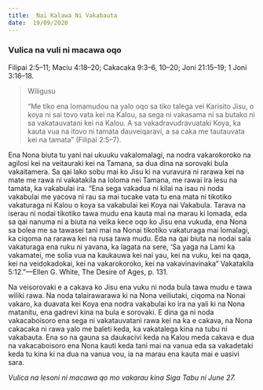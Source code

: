 ```yaml
---
title:  Nai Kalawa Ni Vakabauta
date:  19/09/2020
---
```


### Vulica na vuli ni macawa oqo
Filipai 2:5–11; Maciu 4:18–20; Cakacaka 9:3–6, 10–20; Joni 21:15–19; 1 Joni 3:16–18.

> <p>Wiligusu</p>
> “Me tiko ena lomamudou na yalo oqo sa tiko talega vei Karisito Jisu, o koya ni sai tovo vata kei na Kalou, sa sega ni vakasama ni sa butako ni sa vakatauvatani kei na Kalou. A sa vakadravudravuataki Koya, ka kauta vua na itovo ni tamata dauveiqaravi, a sa caka me tautauvata kei na tamata” (Filipai 2:5–7).

Ena Nona biuta tu yani nai ukuuku vakalomalagi, na nodra vakarokoroko na agilosi kei na veitauraki kei na Tamana, sa dua dina na sorovaki bula vakaitamera. Sa qai lako sobu mai ko Jisu ki na vuravura ni rarawa kei na mate me rawa ni vakatakila na loloma nei Tamana, me rawai ira lesu na tamata, ka vakabulai ira. “Ena sega vakadua ni kilai na isau ni noda vakabulai me yacova ni rau sa mai tucake vata tu ena mata ni tikotiko vakaturaga ni Kalou o koya sa vakabulai kei Koya nai Vakabula. Tarava na iserau ni nodai tikotiko tawa mudu ena kauta mai na marau ki lomada, eda sa qai nanuma ni a biuta na veika kece oqo ko Jisu ena vukuda, ena Nona sa bolea me sa tawasei tani mai na Nonai tikotiko vakaturaga mai lomalagi, ka ciqoma na rarawa kei na rusa tawa mudu. Eda na qai biuta na nodai sala vakaturaga ena ruku ni yavana, ka lagata na sere, ‘Sa yaga na Lami ka vakamatei, me solia vua na kaukauwa kei nai yau, kei na vuku, kei na qaqa, kei na veidokadokai, kei na vakarokoroko, kei na vakavinavinaka” Vakatakila 5:12.”—Ellen G. White, The Desire of Ages, p. 131.

Na veisorovaki e a cakava ko Jisu ena vuku ni noda bula tawa mudu e tawa wiliki rawa. Na noda talairawarawa ki na Nona veiliutaki, ciqoma na Nonai vakaro, ka duavata kei Koya ena nodra vakabulai ko ira na yali ki na Nona matanitu, ena gadrevi kina na bula e sorovaki. E dina ga ni noda vakacaboisoro ena sega ni vakatauvatani rawa kei na ka e cakava, na Nona cakacaka ni rawa yalo me baleti keda, ka vakatalega kina na tubu ni vakabauta. Ena so na gauna sa daukacivi keda na Kalou meda cakava e dua na vakacaboisoro ena Nona kauti keda tani mai na vanua eda sa vakadetaki keda tu kina ki na dua na vanua vou, ia na marau ena kauta mai e uasivi sara.

_Vulica na lesoni ni macawa qo mo vakarau kina Siga Tabu ni June 27._